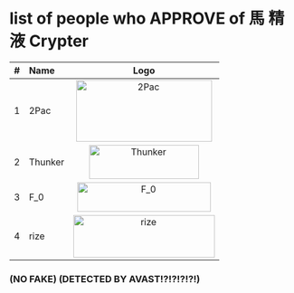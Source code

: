 # list of people who APPROVE of 馬 精液 Crypter

| # | Name | Logo |
|:-:|:-|:-:|
| 1 | 2Pac | <img width="240" height="109" alt="2Pac" src="https://github.com/user-attachments/assets/b74b3fe7-085d-4c02-a89b-d16948eb10ef" /> |
| 2 | Thunker | <img width="194" height="60" alt="Thunker" src="https://github.com/user-attachments/assets/bb310fc3-cd03-4375-bb9d-94188c232a94" /> |
| 3 | F_0 | <img width="236" height="52" alt="F_0" src="https://github.com/user-attachments/assets/d38d8d19-da7a-4481-8e0c-8bcc310d0f83" /> |
| 4 | rize | <img width="250" height="75" alt="rize" src="https://github.com/user-attachments/assets/6fcfcc4b-aa77-4f2f-8fc9-4c74c037b97c" /> |












###  (NO FAKE) (DETECTED BY AVAST!?!?!?!?!)
